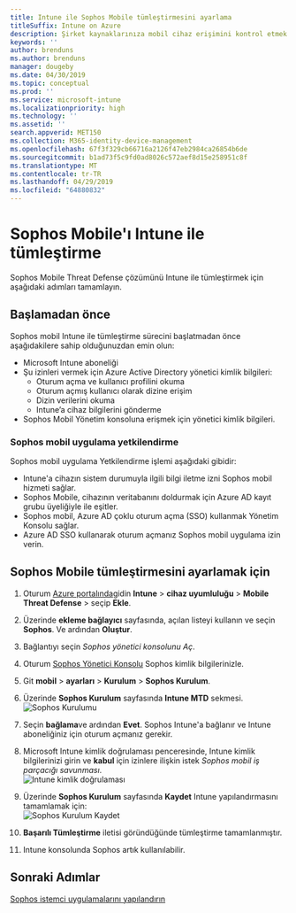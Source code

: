 ```yaml
---
title: Intune ile Sophos Mobile tümleştirmesini ayarlama
titleSuffix: Intune on Azure
description: Şirket kaynaklarınıza mobil cihaz erişimini kontrol etmek Intune Sophos mobil çözüm ayarlama yapma.
keywords: ''
author: brenduns
ms.author: brenduns
manager: dougeby
ms.date: 04/30/2019
ms.topic: conceptual
ms.prod: ''
ms.service: microsoft-intune
ms.localizationpriority: high
ms.technology: ''
ms.assetid: ''
search.appverid: MET150
ms.collection: M365-identity-device-management
ms.openlocfilehash: 67f3f329cb66716a2126f47eb2984ca26854b6de
ms.sourcegitcommit: b1ad73f5c9fd0ad8026c572aef8d15e258951c8f
ms.translationtype: MT
ms.contentlocale: tr-TR
ms.lasthandoff: 04/29/2019
ms.locfileid: "64880832"
---
```

# <a name="integrate-sophos-mobile-with-intune"></a>Sophos Mobile'ı Intune ile tümleştirme  

Sophos Mobile Threat Defense çözümünü Intune ile tümleştirmek için aşağıdaki adımları tamamlayın.  

## <a name="before-you-begin"></a>Başlamadan önce  

Sophos mobil Intune ile tümleştirme sürecini başlatmadan önce aşağıdakilere sahip olduğunuzdan emin olun:  
- Microsoft Intune aboneliği  
- Şu izinleri vermek için Azure Active Directory yönetici kimlik bilgileri:  
  - Oturum açma ve kullanıcı profilini okuma  
  - Oturum açmış kullanıcı olarak dizine erişim  
  - Dizin verilerini okuma  
  - Intune’a cihaz bilgilerini gönderme  
- Sophos Mobil Yönetim konsoluna erişmek için yönetici kimlik bilgileri.  


### <a name="sophos-mobile-app-authorization"></a>Sophos mobil uygulama yetkilendirme  
  
Sophos mobil uygulama Yetkilendirme işlemi aşağıdaki gibidir:  
- Intune'a cihazın sistem durumuyla ilgili bilgi iletme izni Sophos mobil hizmeti sağlar.  
- Sophos Mobile, cihazının veritabanını doldurmak için Azure AD kayıt grubu üyeliğiyle ile eşitler.  
- Sophos mobil, Azure AD çoklu oturum açma (SSO) kullanmak Yönetim Konsolu sağlar.  
- Azure AD SSO kullanarak oturum açmanız Sophos mobil uygulama izin verin.  


## <a name="to-set-up-sophos-mobile-integration"></a>Sophos Mobile tümleştirmesini ayarlamak için  

1. Oturum [Azure portalında]( https://portal.azure.com/)gidin **Intune** > **cihaz uyumluluğu** > **Mobile Threat Defense** > seçip **Ekle**.  
2. Üzerinde **ekleme bağlayıcı** sayfasında, açılan listeyi kullanın ve seçin **Sophos**. Ve ardından **Oluştur**.  
3. Bağlantıyı seçin *Sophos yönetici konsolunu Aç*.  
4. Oturum [Sophos Yönetici Konsolu](https://central.sophos.com/) Sophos kimlik bilgilerinizle.  
5. Git **mobil** > **ayarları** > **Kurulum** > **Sophos Kurulum**.  
6. Üzerinde **Sophos Kurulum** sayfasında **Intune MTD** sekmesi.  
   ![Sophos Kurulumu](./media/sophos-mtd-connector-integration/sophos-setup.png) 
 
7. Seçin **bağlama**ve ardından **Evet**. Sophos Intune'a bağlanır ve Intune aboneliğiniz için oturum açmanız gerekir. 
8. Microsoft Intune kimlik doğrulaması penceresinde, Intune kimlik bilgilerinizi girin ve **kabul** için izinlere ilişkin istek *Sophos mobil iş parçacığı savunması*.  
   ![Intune kimlik doğrulaması](./media/sophos-mtd-connector-integration/intune-authentication.png)

9. Üzerinde **Sophos Kurulum** sayfasında **Kaydet** Intune yapılandırmasını tamamlamak için:  
   ![Sophos Kurulum Kaydet](./media/sophos-mtd-connector-integration/save-sophos-configuration.png)  

1. **Başarılı Tümleştirme** iletisi göründüğünde tümleştirme tamamlanmıştır.  
1. Intune konsolunda Sophos artık kullanılabilir.  


## <a name="next-steps"></a>Sonraki Adımlar  
[Sophos istemci uygulamalarını yapılandırın](mtd-apps-ios-app-configuration-policy-add-assign.md)
